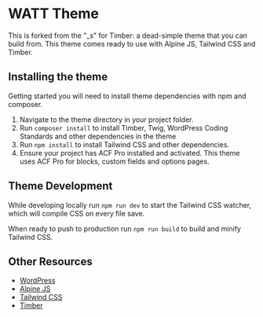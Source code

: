 # WATT Theme
This is forked from the "_s" for Timber: a dead-simple theme that you can build from. This theme comes ready to use with Alpine JS, Tailwind CSS and Timber.

## Installing the theme
Getting started you will need to install theme dependencies with npm and composer.

1. Navigate to the theme directory in your project folder.
2. Run `composer install` to install Timber, Twig, WordPress Coding Standards and other dependencies in the theme
3. Run `npm install` to install Tailwind CSS and other dependencies.
4. Ensure your project has ACF Pro installed and activated. This theme uses ACF Pro for blocks, custom fields and options pages.

## Theme Development
While developing locally run `npm run dev` to start the Tailwind CSS watcher, which will compile CSS on every file save.

When ready to push to production run `npm run build` to build and minify Tailwind CSS.

## Other Resources
- [WordPress](https://wordpress.org)
- [Alpine JS](https://alpinejs.dev/)
- [Tailwind CSS](https://tailwindcss.com/)
- [Timber](https://timber.github.io/docs/)
